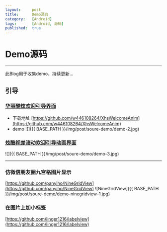 ```yaml
---
layout:		post
title:		Demo源码
category:	[Android]
tags:		[Android, 源码]
published:	true
---
```

# Demo源码
---

此Blog用于收集demo，持续更新...

<!--break-->

## 引导

### [华丽酷炫欢迎引导界面](https://github.com/w446108264/XhsWelcomeAnim)
* 下载地址 [https://github.com/w446108264/XhsWelcomeAnim](https://github.com/w446108264/XhsWelcomeAnim)
* demo
![]({{ BASE_PATH }}/img/post/soure-demo/demo-2.jpg)
### [炫酷视差滚动欢迎引导动画界面](http://www.eoeandroid.com/thread-568115-1-3.html)
![]({{ BASE_PATH }}/img/post/soure-demo/demo-3.jpg)

---

### 仿微信朋友圈九宫格图片显示
[https://github.com/panyiho/NineGridView](https://github.com/panyiho/NineGridView)
![NineGridView]({{ BASE_PATH }}/img/post/soure-demo/demo-ninegridview-1.jpg)

### 在图片上加小标签
[https://github.com/linger1216/labelview](https://github.com/linger1216/labelview)